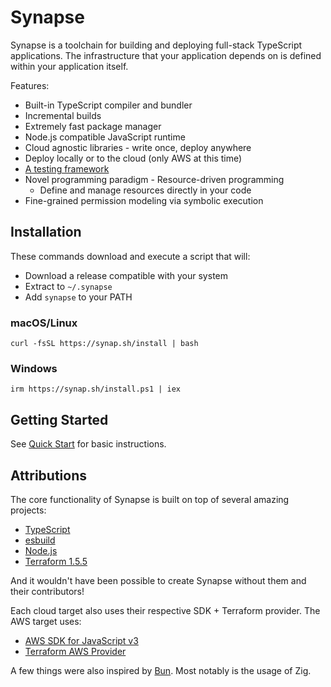 # Synapse

Synapse is a toolchain for building and deploying full-stack TypeScript applications. The infrastructure that your application depends on is defined within your application itself.

Features:
* Built-in TypeScript compiler and bundler
* Incremental builds
* Extremely fast package manager
* Node.js compatible JavaScript runtime
* Cloud agnostic libraries - write once, deploy anywhere
* Deploy locally or to the cloud (only AWS at this time)
* [A testing framework](docs/testing.md)
* Novel programming paradigm - Resource-driven programming
    * Define and manage resources directly in your code
* Fine-grained permission modeling via symbolic execution

## Installation

These commands download and execute a script that will:
* Download a release compatible with your system
* Extract to `~/.synapse`
* Add `synapse` to your PATH

### macOS/Linux
```shell
curl -fsSL https://synap.sh/install | bash
```

### Windows
```shell
irm https://synap.sh/install.ps1 | iex
```


## Getting Started

See [Quick Start](./docs/getting-started.md#quick-start) for basic instructions. 


## Attributions

The core functionality of Synapse is built on top of several amazing projects:
* [TypeScript](https://github.com/microsoft/TypeScript)
* [esbuild](https://github.com/evanw/esbuild)
* [Node.js](https://github.com/nodejs/node)
* [Terraform 1.5.5](https://github.com/hashicorp/terraform/tree/v1.5.5)

And it wouldn't have been possible to create Synapse without them and their contributors!

Each cloud target also uses their respective SDK + Terraform provider. The AWS target uses:
* [AWS SDK for JavaScript v3](https://github.com/aws/aws-sdk-js-v3)
* [Terraform AWS Provider](https://github.com/hashicorp/terraform-provider-aws)

A few things were also inspired by [Bun](https://github.com/oven-sh/bun). Most notably is the usage of Zig.
